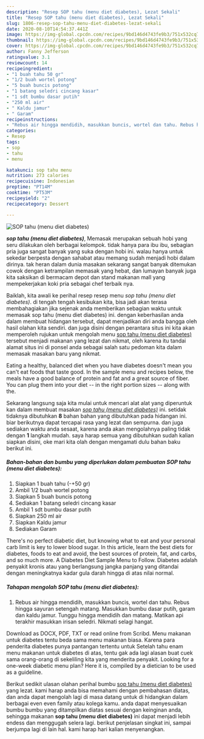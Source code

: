 ```yaml
---
description: "Resep SOP tahu (menu diet diabetes), Lezat Sekali"
title: "Resep SOP tahu (menu diet diabetes), Lezat Sekali"
slug: 1806-resep-sop-tahu-menu-diet-diabetes-lezat-sekali
date: 2020-08-10T14:54:37.441Z
image: https://img-global.cpcdn.com/recipes/9bd146d4743fe9b3/751x532cq70/sop-tahu-menu-diet-diabetes-foto-resep-utama.jpg
thumbnail: https://img-global.cpcdn.com/recipes/9bd146d4743fe9b3/751x532cq70/sop-tahu-menu-diet-diabetes-foto-resep-utama.jpg
cover: https://img-global.cpcdn.com/recipes/9bd146d4743fe9b3/751x532cq70/sop-tahu-menu-diet-diabetes-foto-resep-utama.jpg
author: Fanny Jefferson
ratingvalue: 3.1
reviewcount: 14
recipeingredient:
- "1 buah tahu 50 gr"
- "1/2 buah wortel potong"
- "5 buah buncis potong"
- "1 batang seledri cincang kasar"
- "1 sdt bumbu dasar putih"
- "250 ml air"
- " Kaldu jamur"
- " Garam"
recipeinstructions:
- "Rebus air hingga mendidih, masukkan buncis, wortel dan tahu. Rebus hingga sayuran setengah matang. Masukkan bumbu dasar putih, garam dan kaldu jamur. Tunggu hingga mendidih dan matang. Matikan api terakhir masukkan irisan seledri. Nikmati selagi hangat."
categories:
- Resep
tags:
- sop
- tahu
- menu

katakunci: sop tahu menu 
nutrition: 273 calories
recipecuisine: Indonesian
preptime: "PT14M"
cooktime: "PT53M"
recipeyield: "2"
recipecategory: Dessert

---
```



![SOP tahu (menu diet diabetes)](https://img-global.cpcdn.com/recipes/9bd146d4743fe9b3/751x532cq70/sop-tahu-menu-diet-diabetes-foto-resep-utama.jpg)

<b><i>sop tahu (menu diet diabetes)</i></b>, Memasak merupakan sebuah hobi yang seru dilakukan oleh berbagai kelompok. tidak hanya para ibu ibu, sebagian pria juga sangat banyak yang suka dengan hobi ini. walau hanya untuk sekedar berpesta dengan sahabat atau memang sudah menjadi hobi dalam dirinya. tak heran dalam dunia masakan sekarang sangat banyak ditemukan cowok dengan ketrampilan memasak yang hebat, dan lumayan banyak juga kita saksikan di bermacam depot dan stand makanan mall yang mempekerjakan koki pria sebagai chef terbaik nya.

Baiklah, kita awali ke perihal resep resep menu <i>sop tahu (menu diet diabetes)</i>. di tengah tengah kesibukan kita, bisa jadi akan terasa membahagiakan jika sejenak anda memberikan sebagian waktu untuk memasak sop tahu (menu diet diabetes) ini. dengan keberhasilan anda dalam membuat hidangan tersebut, dapat menjadikan diri anda bangga oleh hasil olahan kita sendiri. dan juga disini dengan perantara situs ini kita akan memperoleh rujukan untuk mengolah menu <u>sop tahu (menu diet diabetes)</u> tersebut menjadi makanan yang lezat dan nikmat, oleh karena itu tandai alamat situs ini di ponsel anda sebagai salah satu pedoman kita dalam memasak masakan baru yang nikmat.

Eating a healthy, balanced diet when you have diabetes doesn&#39;t mean you can&#39;t eat foods that taste good. In the sample menu and recipes below, the meals have a good balance of protein and fat and a great source of fiber. You can plug them into your diet -- in the right portion sizes -- along with the.


Sekarang langsung saja kita mulai untuk mencari alat alat yang diperuntuk kan dalam membuat masakan <u><i>sop tahu (menu diet diabetes)</i></u> ini. setidak tidaknya dibutuhkan <b>8</b> bahan bahan yang dibutuhkan pada hidangan ini. biar berikutnya dapat tercapai rasa yang lezat dan sempurna. dan juga sediakan waktu anda sesaat, karena anda akan mengolahnya paling tidak dengan <b>1</b> langkah mudah. saya harap semua yang dibutuhkan sudah kalian siapkan disini, oke mari kita olah dengan mengamati dulu bahan baku berikut ini.

<!--inarticleads1-->

##### Bahan-bahan dan bumbu yang diperlukan dalam pembuatan SOP tahu (menu diet diabetes):

1. Siapkan 1 buah tahu (-+50 gr)
1. Ambil 1/2 buah wortel potong
1. Siapkan 5 buah buncis potong
1. Sediakan 1 batang seledri cincang kasar
1. Ambil 1 sdt bumbu dasar putih
1. Siapkan 250 ml air
1. Siapkan  Kaldu jamur
1. Sediakan  Garam


There&#39;s no perfect diabetic diet, but knowing what to eat and your personal carb limit is key to lower blood sugar. In this article, learn the best diets for diabetes, foods to eat and avoid, the best sources of protein, fat, and carbs, and so much more. A Diabetes Diet Sample Menu to Follow. Diabetes adalah penyakit kronis atau yang berlangsung jangka panjang yang ditandai dengan meningkatnya kadar gula darah hingga di atas nilai normal. 

<!--inarticleads2-->

##### Tahapan mengolah SOP tahu (menu diet diabetes):

1. Rebus air hingga mendidih, masukkan buncis, wortel dan tahu. Rebus hingga sayuran setengah matang. Masukkan bumbu dasar putih, garam dan kaldu jamur. Tunggu hingga mendidih dan matang. Matikan api terakhir masukkan irisan seledri. Nikmati selagi hangat.


Download as DOCX, PDF, TXT or read online from Scribd. Menu makanan untuk diabetes tentu beda sama menu makanan biasa. Karena para penderita diabetes punya pantangan tertentu untuk Setelah tahu enam menu makanan untuk diabetes di atas, tentu gak ada lagi alasan buat cuek sama orang-orang di sekeliling kita yang menderita penyakit. Looking for a one-week diabetic menu plan? Here it is, compiled by a dietician to be used as a guideline. 

Berikut sedikit ulasan olahan perihal bumbu <u>sop tahu (menu diet diabetes)</u> yang lezat. kami harap anda bisa memahami dengan pembahasan diatas, dan anda dapat mengolah lagi di masa datang untuk di hidangkan dalam berbagai even even family atau kolega kamu. anda dapat menyesuaikan bumbu bumbu yang ditampilkan diatas sesuai dengan keinginan anda, sehingga makanan <b>sop tahu (menu diet diabetes)</b> ini dapat menjadi lebih endess dan menggugah selera lagi. berikut penjelasan singkat ini, sampai berjumpa lagi di lain hal. kami harap hari kalian menyenangkan.

